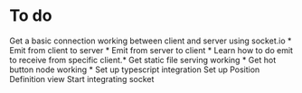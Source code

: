 # To do

Get a basic connection working between client and server using socket.io *
Emit from client to server *
Emit from server to client *
Learn how to do emit to receive from specific client.*
Get static file serving working *
Get hot button node working *
Set up typescript integration
Set up Position Definition view
Start integrating socket
